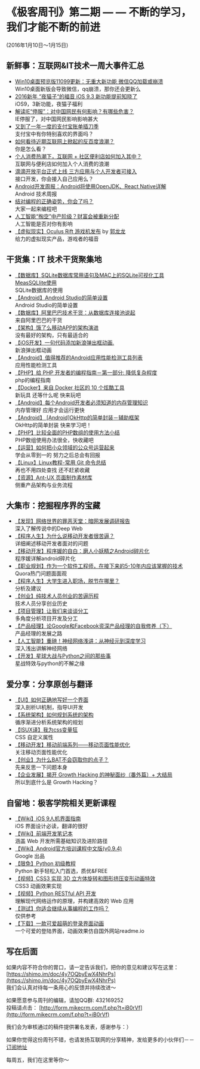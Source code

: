 # 《极客周刊》第二期 — — 不断的学习，我们才能不断的前进

(2016年1月10日～1月15日)

## 新鲜事：互联网&IT技术一周大事件汇总 

- [Win10桌面预览版11099更新：无重大新功能 微信QQ加载或崩溃](http://t.qianzhan.com/mob/detail/160114-58a9e27c.html) 
<br>Win10桌面新版会导致微信，qq崩溃，那你还会更新么
- [2016新年 “夜猫子“的福音 iOS 9.3 新功能提前知晓了](http://www.devstore.cn/new/newInfo/16913.html) 
<br>iOS9，3新功能，夜猫子福利
- [解读IE“停服”：对中国网民有何影响？有哪些危害？](http://www.cnbeta.com/articles/466593.htm) 
<br>IE停服了，对中国网民影响影响甚大
- [又到了一年一度的支付宝账单插刀季](http://www.devstore.cn/new/newInfo/16923.html) 
<br>支付宝中有你特别喜欢的界面吗？
- [如何看待近期互联网上掀起的反百度浪潮？](https://www.zhihu.com/question/39418607) 
<br>你是怎么看？
- [个人消费热潮下，互联网 + 社区便利店如何加入其中？](http://36kr.com/p/5042263.html?ref=head_line_top) 
<br>互联网与便利店如何加入个人消费的浪潮
- [滴滴开放平台正式上线 三方应用与个人开发者可接入](http://dididache.baijia.baidu.com/article/295344) 
<br>接口开发，你会接入自己应用么？
- [Android开发周报：Android将使用OpenJDK、React Native详解](http://dididache.baijia.baidu.com/article/295344) 
<br>Android 技术周报
- [结对编程的正确姿势，你会了吗？](http://blog.jobbole.com/97183/) 
<br>大家一起来编程吧
- [人工智能“掏空”中产阶级？财富会被重新分配](http://tech.163.com/16/0114/09/BD9EPORQ00094OE0.html#index_wit) 
<br>人工智能是否对你有影响
- [【虚拟现实】Oculus Rift 游戏机发布](http://www.cnbeta.com/articles/465305.htm) by [郭龙龙](734675526@qq.com)
<br>给力的虚拟现实产品，游戏者的福音

## 干货集：IT 技术干货聚集地

- [【数据库】SQLite数据库常用语句及MAC上的SQLite可视化工具MeasSQLlite使用](http://my.oschina.net/u/2340880/blog/600820)
<br>SQLite数据库的使用
- [【Android】Android Studio的简单设置](http://ask.android-studio.org/?/article/14)
<br>Android Studio的简单设置
- [【数据库】阿里巴巴技术干货：从数据库连接池说起](http://yq.aliyun.com/articles/47?spm=5176.100240.searchblog.46)
<br>来自阿里巴巴的干货
- [【架构】饿了么移动APP的架构演进](https://mp.weixin.qq.com/s?__biz=MzAxNDUwMzU3Mw==&mid=401044540&idx=1&sn=24b7d8fb655ae6dd5d989d0cb3c08e90)
<br>没有最好的架构，只有最适合的
- [【iOS开发】一句代码添加新浪弹出框动画.](http://bihongbo.com/2015/08/19/sinaAnimation/?hmsr=toutiao.io&utm_medium=toutiao.io&utm_source=toutiao.io)
<br>新浪弹出框动画
- [【Android】值得推荐的Android应用性能检测工具列表](http://zhuanlan.zhihu.com/zmywly8866/20416881?f=tt)
<br>应用性能检测工具
- [【PHP】给 PHP 开发者的编程指南－第一部分: 降低复杂程度](http://www.oschina.net/translate/programming-guidelines-php-developers-part-1-reducing-complexity)
<br>php的编程指南
- [【Docker】来自 Docker 社区的 10 个炫酷工具](http://www.oschina.net/translate/10-cool-tools-docker-community)
<br>新玩具 还等什么呢 快来玩吧
- [【Android】每个Android开发者必须知道的内存管理知识](http://www.open-open.com/lib/view/open1416882901364.html)
<br>内存管理好 应用才会运行更快
- [【Android】 [Android]OkHttp的简单封装－辅助框架](http://blog.csdn.net/qiujuer/article/details/50442600)
<br>OkHttp的简单封装 快来学习吧！
- [【PHP】比较全面的PHP数组的使用方法小结](http://www.phpxuexi.com/PHPrumen/201411/3502.html)
<br>PHP数组使用办法很全，快收藏吧
- [【运营】如何把小众领域的公众号运营起来](http://www.chanpin100.com/archives/36704)
<br>学会从零到一的 努力之后总会有回报
- [【Linux】Linux教程-常用 Git 命令总结](http://www.pythontab.com/html/2015/linuxkaiyuan_1224/999.html)
<br>再也不用四处查找 还不赶紧收藏
- [【资源】Ant-UX 页面制作素材库](https://github.com/ant-design/ant-ux)
<br>侧重产品架构与业务流程

## 大集市：挖掘程序界的宝藏 
 
- [【发现】网络世界的罪恶天堂：暗网发展调研报告](http://www.freebuf.com/articles/92296.html)
<br>深入了解传说中的Deep Web
- [【程序人生】为什么说移动开发者很苦逼？](http://36kr.com/p/5042258.html)
<br>详细阐述移动开发者面对的问题
- [【移动开发】程序媛的自白：磨人小妖精之Android碎片化](http://geek.csdn.net/news/detail/50851)
<br>程序媛详解android碎片化
- [【职业规划】作为一个软件工程师，在接下来的5-10年内应该掌握的技术](http://webres.wang/the-best-skill-set-to-have-for-the-next-5-10-years/)
<br>Quora热门问题面面观
- [【程序人生】大学生进入职场，脱节在哪里？](http://www.phpxs.com/post/4576)
<br>分析及建议
- [【创业】纯技术人员创业的苦逼历程](http://mp.weixin.qq.com/s?__biz=MzA5MzYyNzc1OA==&mid=401625899&idx=1&sn=0ae085dd8998c1673718063f41afe695&scene=0#wechat_redirect)
<br>技术人员分享创业历史
- [【项目管理】让我们来谈谈分工](http://coolshell.cn/articles/17295.html)
<br>多角度分析项目开发及分工
- [【产品经理】论Google和Facebook资深产品经理的自我修养（下）](http://36kr.com/p/5041380.html)
<br>产品经理的发展之路
- [【人工智能】重磅！神经网络浅讲：从神经元到深度学习](http://www.36dsj.com/archives/39775)
<br>深入浅出讲解神经网络
- [【开发】星球大战与Python之间的那些事](http://codingpy.com/article/what-python-got-to-do-with-star-wars/)
<br>星战特效与python的不解之缘

## 爱分享：分享原创与翻译

- [【UI】如何正确地写好一个界面](http://oncenote.com/2015/12/08/How-to-build-UI/)
<br>深入剖析UI机制，指导UI开发
- [【系统架构】如何规划系统的架构](http://zhuanlan.zhihu.com/justinlam/20325726)
<br>循序渐进分析系统架构的规划
- [【ISUX译】我为css变量狂](http://isux.tencent.com/why-im-excited-about-native-css-variables.html)
<br>CSS 自定义属性
- [【移动开发】移动前端系列——移动页面性能优化](http://www.zcool.com.cn/article/ZMzg0NDMy.html)
<br>关注移动页面性能优化
- [【创业】为什么BAT不会窃取你的点子？](http://www.jianshu.com/p/18b9981bf552)
<br>先来反思一下问题本身
- [【企业发展】揭开 Growth Hacking 的神秘面纱（番外篇）+ 大结局](http://zhuanlan.zhihu.com/qinchao/20322079)
<br>所以到底什么是 Growth Hacking？

## 自留地：极客学院相关更新课程

- [【Wiki】iOS 9人机界面指南](http://wiki.jikexueyuan.com/project/ios-9-human-computer-interface-guidelines/)
<br>iOS 界面设计必读，翻译的很好
- [【Wiki】前端开发笔记本](http://wiki.jikexueyuan.com/project/fend_note/)
<br>涵盖 Web 开发所需基础知识及进阶路径
- [【Wiki】Android官方培训课程中文版(v0.9.4)](http://wiki.jikexueyuan.com/project/android-training-geek/)
<br>Google 出品
- [【限免】Python 初级教程](http://ke.jikexueyuan.com/xilie/34?huodong=xilie34_kuaixun_0111)
<br>Python 新手轻松入门首选，质优&FREE
- [【视频】CSS3 实现 3D 立方体旋转和图形挤压变形动画特效 ](http://www.jikexueyuan.com/course/2433.html)
<br>CSS3 动画效果实现
- [【视频】Python RESTful API 开发](http://ke.jikexueyuan.com/xilie/20)
<br>理解现代网络运作的原理，并构建高效的 Web 应用
- [【测试】你适合继续从事编程的工作吗？](http://mp.weixin.qq.com/s?__biz=MjM5ODE0MTM1MA==&mid=401616853&idx=3&sn=ed63ed884ca9fec2a2c0407b918e0668#rd)
<br>仅供参考
- [【下载】一款可爱超萌的登录界面动画](http://download.jikexueyuan.com/detail/id/1301.html)
<br>一个可爱的登陆界面，动画效果仿自国外网站readme.io

## 写在后面

如果内容不符合你的胃口，请一定告诉我们，把你的意见和建议写在这里： [https://shimo.im/doc/4y7OQbyEwX4NhrPs](https://shimo.im/doc/4y7OQbyEwX4NhrPs)   
我们会认真对待每一条用心的反馈并持续改进～

如果愿意参与周刊的编辑，请加QQ群: 432169252   
投稿请点击： [http://form.mikecrm.com/f.php?t=iB0rVf](http://form.mikecrm.com/f.php?t=iB0rVf)   

我们会为审核通过的稿件提供署名发表，感谢参与：）   

如果你觉得这份周刊不错，也请发扬互联网的分享精神，发给更多的小伙伴们－－[订阅地址](https://tinyletter.com/jkxyweekly)

每周五，我们在这里等你～
